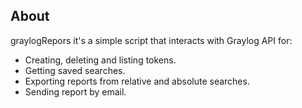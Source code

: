 ## About
graylogRepors it's a simple script that interacts with Graylog API for:
- Creating, deleting and listing tokens.
- Getting saved searches.
- Exporting reports from relative and absolute searches.
- Sending report by email.
